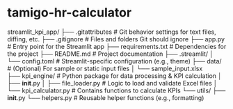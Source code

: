 # tamigo-hr-calculator

streamlit_kpi_app/
├── .gitattributes                # Git behavior settings for text files, diffing, etc.
├── .gitignore                    # Files and folders Git should ignore
├── app.py                        # Entry point for the Streamlit app
├── requirements.txt              # Dependencies for the project
├── README.md                     # Project documentation
├── .streamlit/
│   └── config.toml               # Streamlit-specific configuration (e.g., theme)
├── data/                         # (Optional) For sample or static input files
│   └── sample_input.xlsx         
├── kpi_engine/                   # Python package for data processing & KPI calculation
│   ├── __init__.py
│   ├── file_loader.py            # Logic to load and validate Excel files
│   └── kpi_calculator.py         # Contains functions to calculate KPIs
└── utils/
    ├── __init__.py
    └── helpers.py                # Reusable helper functions (e.g., formatting)
    